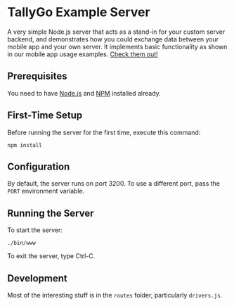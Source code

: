 # TallyGo Example Server

A very simple Node.js server that acts as a stand-in for your custom server backend, and demonstrates how you could exchange data between your mobile app and your own server. It implements basic functionality as shown in our mobile app usage examples. [Check them out!](https://tallygo.com/docs)

## Prerequisites

You need to have [Node.js](https://nodejs.org/) and [NPM](https://www.npmjs.com) installed already.

## First-Time Setup

Before running the server for the first time, execute this command:

    npm install

## Configuration

By default, the server runs on port 3200. To use a different port, pass the `PORT` environment variable.

## Running the Server

To start the server:

    ./bin/www

To exit the server, type Ctrl-C.

## Development

Most of the interesting stuff is in the `routes` folder, particularly `drivers.js`.
